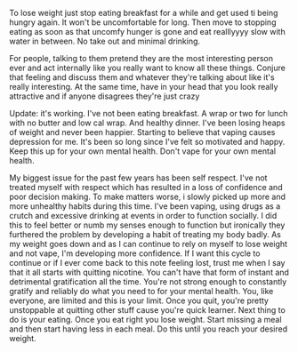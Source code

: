 To lose weight just stop eating breakfast for a while and get used ti being hungry again. It won't be uncomfortable for long. Then move to stopping eating as soon as that uncomfy hunger is gone and eat realllyyyy slow with water in between. No take out and minimal drinking. 

For people, talking to them pretend they are the most interesting person ever and act internally like you really want to know all these things. Conjure that feeling and discuss them and whatever they're talking about like it's really interesting. At the same time, have in your head that you look really attractive and if anyone disagrees they're just crazy

Update: it's working. I've not been eating breakfast. A wrap or two for lunch with no butter and low cal wrap. And healthy dinner. I've been losing heaps of weight and never been happier. Starting to believe that vaping causes depression for me. It's been so long since I've felt so motivated and happy. Keep this up for your own mental health. Don't vape for your own mental health.

My biggest issue for the past few years has been self respect. I've not treated myself with respect which has resulted in a loss of confidence and poor decision making. To make matters worse, i slowly picked up more and more unhealthy habits during this time. I've been vaping, using drugs as a crutch and excessive drinking at events in order to function socially. I did this to feel better or numb my senses enough to function but ironically they furthered the problem by developing a habit of treating my body badly. As my weight goes down and as I can continue to rely on myself to lose weight and not vape, I'm developing more confidence. If I want this cycle to continue or if I ever come back to this note feeling lost, trust me when I say that it all starts with quitting nicotine. You can't have that form of instant and detrimental gratification all the time. You're not strong enough to constantly gratify and reliably do what you need to for your mental health. You, like everyone, are limited and this is your limit. Once you quit, you're pretty unstoppable at quitting other stuff cause you're quick learner. Next thing to do is your eating. Once you eat right you lose weight. Start missing a meal and then start having less in each meal. Do this until you reach your desired weight.